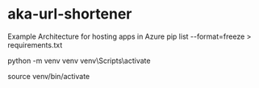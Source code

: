# aka-url-shortener
Example Architecture for hosting apps in Azure
pip list --format=freeze > requirements.txt

python -m venv venv
venv\Scripts\activate

 source venv/bin/activate